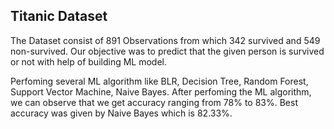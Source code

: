 ## Titanic Dataset

The Dataset consist of 891 Observations from which 342 survived and 549 non-survived. Our objective was to predict that the given person is survived or not with help of building ML model.

Perfoming several ML algorithm like BLR, Decision Tree, Random Forest, Support Vector Machine, Naive Bayes. After perfoming the ML algorithm, we can observe that we get accuracy ranging from 78% to 83%. Best accuracy was given by Naive Bayes which is 82.33%.

